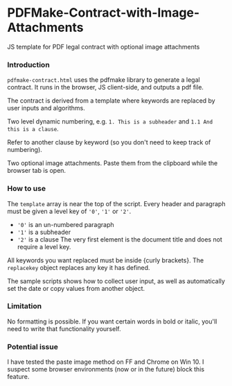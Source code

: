 # PDFMake-Contract-with-Image-Attachments
JS template for PDF legal contract with optional image attachments 

### Introduction

`pdfmake-contract.html` uses the pdfmake library to generate a legal contract. It runs in the browser, JS client-side, and outputs a pdf file.

The contract is derived from a template where keywords are replaced by user inputs and algorithms. 
 
Two level dynamic numbering, e.g. `1. This is a subheader` and `1.1 And this is a clause`.

Refer to another clause by keyword (so you don't need to keep track of numbering).

Two optional image attachments. Paste them from the clipboard while the browser tab is open.

### How to use

The `template` array is near the top of the script. Every header and paragraph must be given a level key of `'0'`, `'1'` or `'2'`.
- `'0'` is an un-numbered paragraph
- `'1'` is a subheader
- `'2'` is a clause
The very first element is the document title and does not require a level key.

All keywords you want replaced must be inside {curly brackets}. The `replacekey` object replaces any key it has defined. 

The sample scripts shows how to collect user input, as well as automatically set the date or copy values from another object.

### Limitation

No formatting is possible. If you want certain words in bold or italic, you'll need to write that functionality yourself. 

### Potential issue

I have tested the paste image method on FF and Chrome on Win 10. I suspect some browser environments (now or in the future) block this feature.
